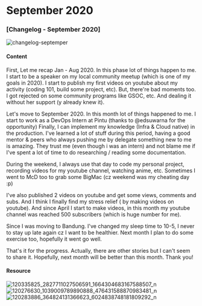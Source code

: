 # September 2020
### [Changelog - September 2020]

![changelog-septemper](https://user-images.githubusercontent.com/22183588/94807941-890e2b00-041a-11eb-8efe-fd9a7a570fc3.png)

#### Content
First, Let me recap Jan - Aug 2020. In this phase lot of things happen to me. I start to be a speaker on my local community meetup (which is one of my goals in 2020). I start to publish my first videos on youtube about my activity (coding 101, build some project, etc). But, there're bad moments too. I got rejected on some community programs like GSOC, etc. And dealing it without her support (y already knew it).

Let's move to September 2020. In this month lot of things happened to me. I start to work as a DevOps Intern at Pintu (thanks to @edsuwarna for the opportunity) Finally, I can implement my knowledge (Infra & Cloud native) in the production. I've learned a lot of stuff during this period, having a good mentor & peers who always pushing me by delegate something new to me is amazing. They trust me (even though i was an intern) and not blame me if I've spent a lot of time to do researching / reading some documentation.

During the weekend, I always use that day to code my personal project, recording videos for my youtube channel, watching anime, etc. Sometimes I went to McD too to grab some BigMac (cz weekend was my cheating day :p)

I've also published 2 videos on youtube and get some views, comments and subs. And I think I finally find my stress relief ( by making videos on youtube). And since April I start to make videos, in this month my youtube channel was reached 500 subscribers (which is huge number for me).

Since I was moving to Bandung. I've changed my sleep time to 10-5, I never to stay up late again cz I want to be healthier. Next month I plan to do some exercise too, hopefully it went go well.

That's it for the progress.
Actually, there are other stories but I can't seem to share it.
Hopefully, next month will be better than this month.
Thank you!

#### Resource

![120335825_2827711027506591_1664304683167588507_n](https://user-images.githubusercontent.com/22183588/94808359-3f721000-041b-11eb-8c7d-5aa6b70980aa.jpg)
![120276630_1039009789890888_476431588870983481_n](https://user-images.githubusercontent.com/22183588/94808372-426d0080-041b-11eb-96d9-d42009dca731.jpg)
![120283886_364824131366623_6024838748181809292_n](https://user-images.githubusercontent.com/22183588/94808376-43059700-041b-11eb-9b79-ddededd02e47.jpg)
